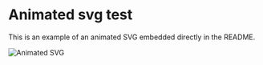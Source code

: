 # Animated svg test

This is an example of an animated SVG embedded directly in the README.

![Animated SVG](../docs/image/animated.svg)